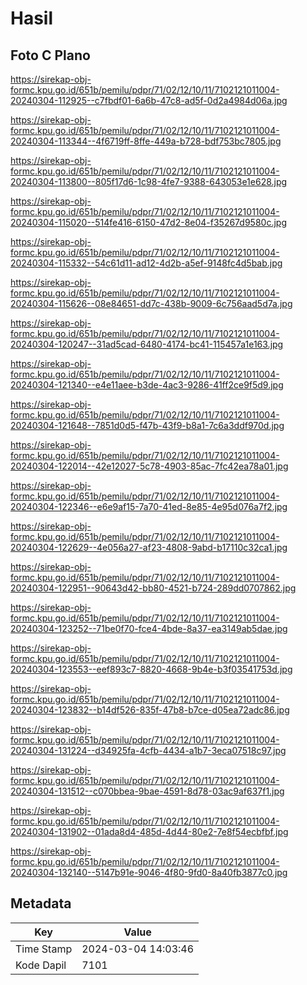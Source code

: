 # Hasil

## Foto C Plano

https://sirekap-obj-formc.kpu.go.id/651b/pemilu/pdpr/71/02/12/10/11/7102121011004-20240304-112925--c7fbdf01-6a6b-47c8-ad5f-0d2a4984d06a.jpg

https://sirekap-obj-formc.kpu.go.id/651b/pemilu/pdpr/71/02/12/10/11/7102121011004-20240304-113344--4f6719ff-8ffe-449a-b728-bdf753bc7805.jpg

https://sirekap-obj-formc.kpu.go.id/651b/pemilu/pdpr/71/02/12/10/11/7102121011004-20240304-113800--805f17d6-1c98-4fe7-9388-643053e1e628.jpg

https://sirekap-obj-formc.kpu.go.id/651b/pemilu/pdpr/71/02/12/10/11/7102121011004-20240304-115020--514fe416-6150-47d2-8e04-f35267d9580c.jpg

https://sirekap-obj-formc.kpu.go.id/651b/pemilu/pdpr/71/02/12/10/11/7102121011004-20240304-115332--54c61d11-ad12-4d2b-a5ef-9148fc4d5bab.jpg

https://sirekap-obj-formc.kpu.go.id/651b/pemilu/pdpr/71/02/12/10/11/7102121011004-20240304-115626--08e84651-dd7c-438b-9009-6c756aad5d7a.jpg

https://sirekap-obj-formc.kpu.go.id/651b/pemilu/pdpr/71/02/12/10/11/7102121011004-20240304-120247--31ad5cad-6480-4174-bc41-115457a1e163.jpg

https://sirekap-obj-formc.kpu.go.id/651b/pemilu/pdpr/71/02/12/10/11/7102121011004-20240304-121340--e4e11aee-b3de-4ac3-9286-41ff2ce9f5d9.jpg

https://sirekap-obj-formc.kpu.go.id/651b/pemilu/pdpr/71/02/12/10/11/7102121011004-20240304-121648--7851d0d5-f47b-43f9-b8a1-7c6a3ddf970d.jpg

https://sirekap-obj-formc.kpu.go.id/651b/pemilu/pdpr/71/02/12/10/11/7102121011004-20240304-122014--42e12027-5c78-4903-85ac-7fc42ea78a01.jpg

https://sirekap-obj-formc.kpu.go.id/651b/pemilu/pdpr/71/02/12/10/11/7102121011004-20240304-122346--e6e9af15-7a70-41ed-8e85-4e95d076a7f2.jpg

https://sirekap-obj-formc.kpu.go.id/651b/pemilu/pdpr/71/02/12/10/11/7102121011004-20240304-122629--4e056a27-af23-4808-9abd-b17110c32ca1.jpg

https://sirekap-obj-formc.kpu.go.id/651b/pemilu/pdpr/71/02/12/10/11/7102121011004-20240304-122951--90643d42-bb80-4521-b724-289dd0707862.jpg

https://sirekap-obj-formc.kpu.go.id/651b/pemilu/pdpr/71/02/12/10/11/7102121011004-20240304-123252--71be0f70-fce4-4bde-8a37-ea3149ab5dae.jpg

https://sirekap-obj-formc.kpu.go.id/651b/pemilu/pdpr/71/02/12/10/11/7102121011004-20240304-123553--eef893c7-8820-4668-9b4e-b3f03541753d.jpg

https://sirekap-obj-formc.kpu.go.id/651b/pemilu/pdpr/71/02/12/10/11/7102121011004-20240304-123832--b14df526-835f-47b8-b7ce-d05ea72adc86.jpg

https://sirekap-obj-formc.kpu.go.id/651b/pemilu/pdpr/71/02/12/10/11/7102121011004-20240304-131224--d34925fa-4cfb-4434-a1b7-3eca07518c97.jpg

https://sirekap-obj-formc.kpu.go.id/651b/pemilu/pdpr/71/02/12/10/11/7102121011004-20240304-131512--c070bbea-9bae-4591-8d78-03ac9af637f1.jpg

https://sirekap-obj-formc.kpu.go.id/651b/pemilu/pdpr/71/02/12/10/11/7102121011004-20240304-131902--01ada8d4-485d-4d44-80e2-7e8f54ecbfbf.jpg

https://sirekap-obj-formc.kpu.go.id/651b/pemilu/pdpr/71/02/12/10/11/7102121011004-20240304-132140--5147b91e-9046-4f80-9fd0-8a40fb3877c0.jpg


## Metadata

| Key        | Value               |
| ---------- | ------------------- |
| Time Stamp | 2024-03-04 14:03:46 |
| Kode Dapil | 7101                |



